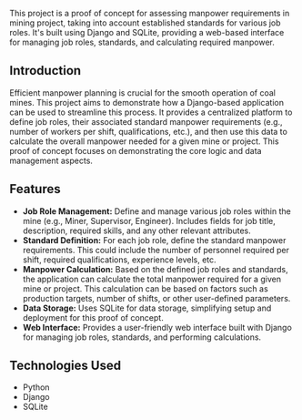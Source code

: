 This project is a proof of concept for assessing manpower requirements in mining project, taking into account established standards for various job roles.  It's built using Django and SQLite, providing a web-based interface for managing job roles, standards, and calculating required manpower.

## Introduction

Efficient manpower planning is crucial for the smooth operation of coal mines. This project aims to demonstrate how a Django-based application can be used to streamline this process.  It provides a centralized platform to define job roles, their associated standard manpower requirements (e.g., number of workers per shift, qualifications, etc.), and then use this data to calculate the overall manpower needed for a given mine or project. This proof of concept focuses on demonstrating the core logic and data management aspects.

## Features

*   **Job Role Management:**  Define and manage various job roles within the mine (e.g., Miner, Supervisor, Engineer).  Includes fields for job title, description, required skills, and any other relevant attributes.
*   **Standard Definition:** For each job role, define the standard manpower requirements. This could include the number of personnel required per shift, required qualifications, experience levels, etc.
*   **Manpower Calculation:**  Based on the defined job roles and standards, the application can calculate the total manpower required for a given mine or project.  This calculation can be based on factors such as production targets, number of shifts, or other user-defined parameters.
*   **Data Storage:** Uses SQLite for data storage, simplifying setup and deployment for this proof of concept.
*   **Web Interface:**  Provides a user-friendly web interface built with Django for managing job roles, standards, and performing calculations.


## Technologies Used

*   Python
*   Django
*   SQLite
